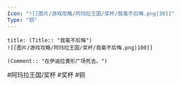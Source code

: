 ```yaml
---
Icon: "![[图片/游戏攻略/阿玛拉王国/奖杯/我毫不后悔.png|30]]"
Type: "铜"
---
```

```ad-common-bronze-trophy
title: (Title:: "我毫不后悔")
![[图片/游戏攻略/阿玛拉王国/奖杯/我毫不后悔.png|100]]

(Comment:: "在伊迪拉菱形广场死去。")
```

#阿玛拉王国/奖杯 #奖杯 #铜
